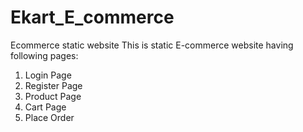 # Ekart_E_commerce
Ecommerce static website
This is static E-commerce website having following pages:

1. Login Page
2. Register Page
3. Product Page
4. Cart Page
5. Place Order
